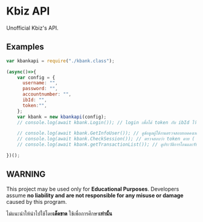 # Kbiz API
Unofficial Kbiz's API.

## Examples

```js
var kbankapi = require("./kbank.class");

(async()=>{
    var config = {
      username: "",
      password: "",
      accountnumber: "",
      ibId: "",
      token:"",
    };
    var kbank = new kbankapi(config);
    // console.log(await kbank.Login()); // login เพื่อได้ token กับ ibId ไว้ดึงข้อมูล ( array )

    // console.log(await kbank.GetInfoUser()); // ดูข้อมูลผู้ใช้งานตรวจสอบยอดคงเหลือ ( array )
    // console.log(await kbank.CheckSession()); // ตรวจสอบว่า token ตาย ( boolean )
    // console.log(await kbank.getTransactionList()); // ดูประวัติการโอนและรับเงิน ( array )

})();

```

## WARNING
This project may be used only for **Educational Purposes**. Developers assume **no liability and are not responsible for any misuse or damage** caused by this program.

ไม่แนะนำให้นำไปใช้โดย**เด็ดขาด** ใช้เพื่อการศึกษา**เท่านั้น**
